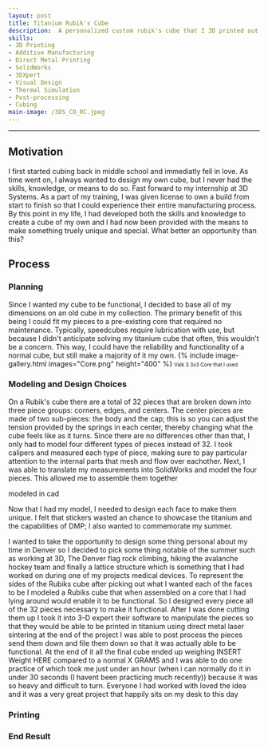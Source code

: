 ```yaml
---
layout: post
title: Titanium Rubik's Cube
description:  A personalized custom rubik's cube that I 3D printed out of titanium during my time spent with 3D Systems in Summer 2022
skills: 
- 3D Printing
- Additive Manufacturing
- Direct Metal Printing
- SolidWorks
- 3DXpert
- Visual Design
- Thermal Simulation
- Post-processing
- Cubing
main-image: /3DS_CO_RC.jpeg
---
```

---
## Motivation
I first started cubing back in middle school and immediatly fell in love. As time went on, I always wanted to design my own cube, but I never had the skills, knowledge, or means to do so. Fast forward to my internship at 3D Systems. As a part of my training, I was given license to own a build from start to finish so that I could experience their entire manufacturing process. By this point in my life, I had developed both the skills and knowledge to create a cube of my own and I had now been provided with the means to make something truely unique and special. What better an opportunity than this? <!-- fix this sentence? --> 

## Process
### Planning
Since I wanted my cube to be functional, I decided to base all of my dimensions on an old cube in my collection. The primary benefit of this being I could fit my pieces to a pre-existing core that required no maintenance. Typically, speedcubes require lubrication with use, but because I didn't anticipate solving my titanium cube that often, this wouldn't be a concern. This way, I could have the reliability and functionality of a normal cube, but still make a majority of it my own. 
{% include image-gallery.html images="Core.png" height="400" %}
<span style="font-size: 10px"> Valk 3 3x3 Core that I used </span>

### Modeling and Design Choices
<!-- talk about modeling the pieces -->
On a Rubik's cube there are a total of 32 pieces that are broken down into three piece groups: corners, edges, and centers. The center pieces are made of two sub-pieces: the body and the cap; this is so you can adjust the tension provided by the springs in each center, thereby changing what the cube feels like as it turns. Since there are no differences other than that, I only had to model four different types of pieces instead of 32.<!-- i dont really like how that sounds but whatever for now--> I took calipers and measured each type of piece, making sure to pay particular attention to the internal parts that mesh and flow over eachother. Next, I was able to translate my measurements into SolidWorks and model the four pieces. This allowed me to assemble them together  

modeled in cad
<!-- talk about my reasons for each piece also can make a joke about actually having to model 26 pieces, which is better than 32 but not as great as 4 -->
Now that I had my model, I needed to design each face to make them unique. I felt that stickers wasted an chance to showcase the titanium and the capabilities of DMP; I also wanted to commemorate my summer. 
<!-- mention the usage of magics?? -->
 I wanted to take the opportunity to design some thing personal about my time in Denver so I decided to pick some thing notable of the summer such as working at 3D, The Denver flag rock climbing, hiking the avalanche hockey team and finally a lattice structure which is something that I had worked on during one of my projects medical devices. To represent the sides of the Rubiks cube after picking out what I wanted each of the faces to be I modeled a Rubiks cube that when assembled on a core that I had lying around would enable it to be functional. So I designed every piece all of the  32 pieces necessary to make it functional. After I was done cutting them up I took it into 3-D expert their software to manipulate the pieces so that they would be able to be printed in titanium using direct metal laser sintering at the end of the project I was able to post process the pieces send them down and file them down so that it was actually able to be functional. At the end of it all the final cube ended up weighing INSERT  Weight HERE compared to a normal X GRAMS and I was able to do one practice of which took me just under an hour (when i can normally do it in under 30 seconds (I havent been practicing much recently)) because it was so heavy and difficult to turn. Everyone I had worked with loved the idea and it was a very great project that happily sits on my desk to this day

### Printing
<!-- can talk about 3dxpert build prep, how long it took, maybe include video of print, final build plate?, post processing -->

### End Result










